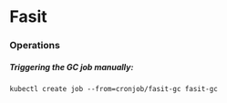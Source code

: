 # Fasit


### Operations

##### Triggering the GC job manually:

`kubectl create job --from=cronjob/fasit-gc fasit-gc`